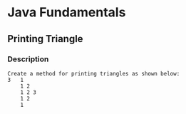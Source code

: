 # Java Fundamentals

## Printing Triangle

### Description

    Create a method for printing triangles as shown below:
    3   1
        1 2
        1 2 3 
        1 2 
        1
